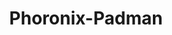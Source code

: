 ---
layout: overview
title: Phoronix-Padman
imageid: 11000
fps: 79
passed: 3
skipped: 5
failed: 2
---
